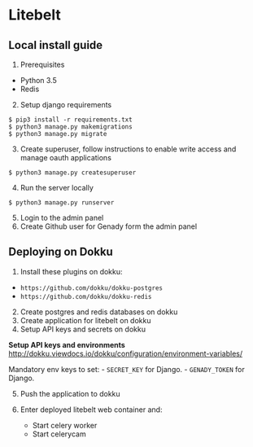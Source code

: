# Litebelt
## Local install guide

1. Prerequisites

  - Python 3.5
  - Redis

2. Setup django requirements
  ```
  $ pip3 install -r requirements.txt
  $ python3 manage.py makemigrations
  $ python3 manage.py migrate
  ```

3. Create superuser, follow instructions to enable write access and manage oauth applications
  ```
  $ python3 manage.py createsuperuser
  ```

4. Run the server locally
  ```
  $ python3 manage.py runserver
  ```

5. Login to the admin panel
6. Create Github user for Genady form the admin panel

## Deploying on Dokku

1. Install these plugins on dokku:
  - `https://github.com/dokku/dokku-postgres`
  - `https://github.com/dokku/dokku-redis`

2. Create postgres and redis databases on dokku
3. Create application for litebelt on dokku
4. Setup API keys and secrets on dokku

  **Setup API keys and environments**
  http://dokku.viewdocs.io/dokku/configuration/environment-variables/

  Mandatory env keys to set:
    - `SECRET_KEY` for Django.
    - `GENADY_TOKEN` for Django.

5. Push the application to dokku
6. Enter deployed litebelt web container and:

   - Start celery worker
   - Start celerycam
